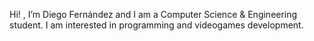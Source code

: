  Hi! , I’m Diego Fernández and I am a Computer Science & Engineering student. 
 I am interested in programming and videogames development.
